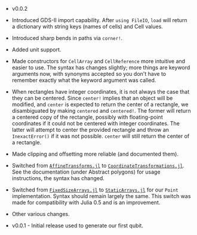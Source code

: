 - v0.0.2
 - Introduced GDS-II import capability. After `using FileIO`, `load` will return a dictionary
   with string keys (names of cells) and Cell values.
 - Introduced sharp bends in paths via `corner!`.
 - Added unit support.
 - Made constructors for `CellArray` and `CellReference` more intuitive
   and easier to use. The syntax has changes slightly; more things are keyword arguments now,
   with synonyms accepted so you don't have to remember exactly what the keyword argument was called.
 - When rectangles have integer coordinates, it is not always the case that they can be centered.
   Since `center!` implies that an object will be modified, and `center` is expected to return the
   center of a rectangle, we disambiguated by making `centered` and `centered!`. The former will
   return a centered copy of the rectangle, possibly with floating-point coordinates if it could not
   be centered with integer coordinates. The latter will attempt to center the provided rectangle
   and throw an `InexactError()` if it was not possible. `center` will still return the center
   of a rectangle.
 - Made clipping and offsetting more reliable (and documented them).
 - Switched from [`AffineTransforms.jl`](https://github.com/timholy/AffineTransforms.jl)
   to [`CoordinateTransformations.jl`](https://github.com/FugroRoames/CoordinateTransformations.jl).
   See the documentation (under Abstract polygons) for usage instructions, the syntax has changed.
 - Switched from [`FixedSizeArrays.jl`](https://github.com/SimonDanisch/FixedSizeArrays.jl) to
   [`StaticArrays.jl`](https://github.com/JuliaArrays/StaticArrays.jl) for our
   `Point` implementation. Syntax should remain largely the same. This switch was made for
   compatibility with Julia 0.5 and is an improvement.
 - Other various changes.

- v0.0.1 - Initial release used to generate our first qubit.
